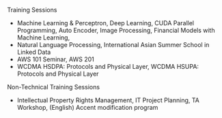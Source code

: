 Training Sessions
- Machine Learning & Perceptron, Deep Learning, CUDA Parallel Programming, Auto Encoder, Image Processing,
Financial Models with Machine Learning,
- Natural Language Processing, International Asian Summer School in Linked Data
- AWS 101 Seminar, AWS 201
- WCDMA HSDPA: Protocols and Physical Layer, WCDMA HSUPA: Protocols and Physical Layer

Non-Technical Training Sessions
- Intellectual Property Rights Management, IT Project Planning, TA Workshop, (English) Accent modification program
